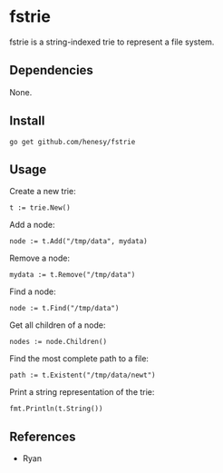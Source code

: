 # fstrie

fstrie is a string-indexed trie to represent a file system.

## Dependencies

None.

## Install

	go get github.com/henesy/fstrie

## Usage

Create a new trie:

	t := trie.New()

Add a node:

	node := t.Add("/tmp/data", mydata)

Remove a node:

	mydata := t.Remove("/tmp/data")

Find a node:

	node := t.Find("/tmp/data")

Get all children of a node:

	nodes := node.Children()

Find the most complete path to a file:

	path := t.Existent("/tmp/data/newt")

Print a string representation of the trie:

	fmt.Println(t.String())

## References

- Ryan
